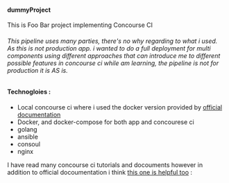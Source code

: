 #### dummyProject
This is Foo Bar project implementing Concourse CI 

###### This pipeline uses many parties, there's no why regarding to what i used. As this is not production app. i wanted to do a full deployment for multi components using different approaches that can introduce me to  different possible features in concourse ci while am learning, the pipeline is not for production it is AS is.

#### Technogloies :
 * Local concourse ci where i used the docker version provided by [official documentation] 
 * Docker, and docker-compose for both app and concourese ci
 * golang
 * ansible
 * consoul
 * nginx
 
 I have read many concourse ci tutorials and docouments however in addition to  official docoumentation i think [this one is helpful too] :
 
 [official documentation]: https://concourse-ci.org/docker-repository.html
 [this one is helpful too]: https://github.com/JeffDeCola/hello-go

